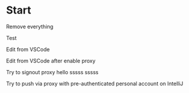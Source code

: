 # Start

Remove everything

Test

Edit from VSCode

Edit from VSCode after enable proxy

Try to signout proxy hello sssss sssss

Try to push via proxy with pre-authenticated personal account on IntelliJ